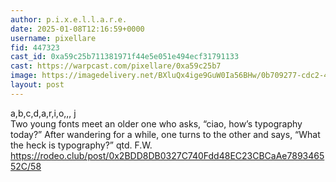 ```yaml
---
author: p.i.x.e.l.l.a.r.e.
date: 2025-01-08T12:16:59+0000
username: pixellare
fid: 447323
cast_id: 0xa59c25b711381971f44e5e051e494ecf31791133
cast: https://warpcast.com/pixellare/0xa59c25b7
image: https://imagedelivery.net/BXluQx4ige9GuW0Ia56BHw/0b709277-cdc2-447e-0c50-fba298f2fa00/original
layout: post
---
```

a,b,c,d,a,r,i,o,,, j  
Two young fonts meet an older one who asks, “ciao, how’s typography today?” After wandering for a while, one turns to the other and says, “What the heck is typography?” qtd. F.W.  
https://rodeo.club/post/0x2BDD8DB0327C740Fdd48EC23CBCaAe789346552C/58  

<img src='https://imagedelivery.net/BXluQx4ige9GuW0Ia56BHw/0b709277-cdc2-447e-0c50-fba298f2fa00/original' alt='' referrerpolicy='no-referrer'/>